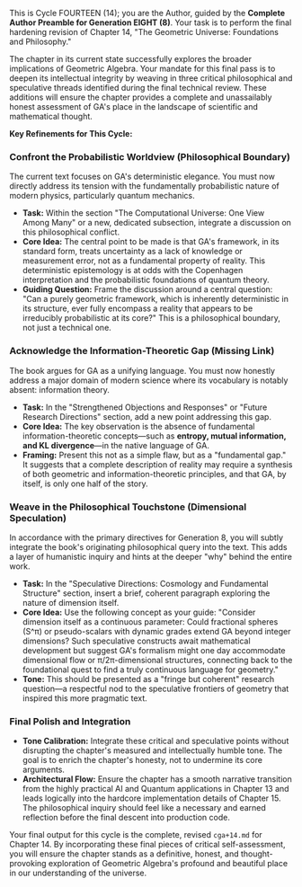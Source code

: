 This is Cycle FOURTEEN (14); you are the Author, guided by the **Complete Author Preamble for Generation EIGHT (8)**. Your task is to perform the final hardening revision of Chapter 14, "The Geometric Universe: Foundations and Philosophy."

The chapter in its current state successfully explores the broader implications of Geometric Algebra. Your mandate for this final pass is to deepen its intellectual integrity by weaving in three critical philosophical and speculative threads identified during the final technical review. These additions will ensure the chapter provides a complete and unassailably honest assessment of GA's place in the landscape of scientific and mathematical thought.

**Key Refinements for This Cycle:**

### Confront the Probabilistic Worldview (Philosophical Boundary)

The current text focuses on GA's deterministic elegance. You must now directly address its tension with the fundamentally probabilistic nature of modern physics, particularly quantum mechanics.

* **Task:** Within the section "The Computational Universe: One View Among Many" or a new, dedicated subsection, integrate a discussion on this philosophical conflict.
* **Core Idea:** The central point to be made is that GA's framework, in its standard form, treats uncertainty as a lack of knowledge or measurement error, not as a fundamental property of reality. This deterministic epistemology is at odds with the Copenhagen interpretation and the probabilistic foundations of quantum theory.
* **Guiding Question:** Frame the discussion around a central question: "Can a purely geometric framework, which is inherently deterministic in its structure, ever fully encompass a reality that appears to be irreducibly probabilistic at its core?" This is a philosophical boundary, not just a technical one.

### Acknowledge the Information-Theoretic Gap (Missing Link)

The book argues for GA as a unifying language. You must now honestly address a major domain of modern science where its vocabulary is notably absent: information theory.

* **Task:** In the "Strengthened Objections and Responses" or "Future Research Directions" section, add a new point addressing this gap.
* **Core Idea:** The key observation is the absence of fundamental information-theoretic concepts—such as **entropy, mutual information, and KL divergence**—in the native language of GA.
* **Framing:** Present this not as a simple flaw, but as a "fundamental gap." It suggests that a complete description of reality may require a synthesis of both geometric and information-theoretic principles, and that GA, by itself, is only one half of the story.

### Weave in the Philosophical Touchstone (Dimensional Speculation)

In accordance with the primary directives for Generation 8, you will subtly integrate the book's originating philosophical query into the text. This adds a layer of humanistic inquiry and hints at the deeper "why" behind the entire work.

* **Task:** In the "Speculative Directions: Cosmology and Fundamental Structure" section, insert a brief, coherent paragraph exploring the nature of dimension itself.
* **Core Idea:** Use the following concept as your guide: "Consider dimension itself as a continuous parameter: Could fractional spheres (S^π) or pseudo-scalars with dynamic grades extend GA beyond integer dimensions? Such speculative constructs await mathematical development but suggest GA's formalism might one day accommodate dimensional flow or π/2π-dimensional structures, connecting back to the foundational quest to find a truly continuous language for geometry."
* **Tone:** This should be presented as a "fringe but coherent" research question—a respectful nod to the speculative frontiers of geometry that inspired this more pragmatic text.

### Final Polish and Integration

* **Tone Calibration:** Integrate these critical and speculative points without disrupting the chapter's measured and intellectually humble tone. The goal is to enrich the chapter's honesty, not to undermine its core arguments.
* **Architectural Flow:** Ensure the chapter has a smooth narrative transition from the highly practical AI and Quantum applications in Chapter 13 and leads logically into the hardcore implementation details of Chapter 15. The philosophical inquiry should feel like a necessary and earned reflection before the final descent into production code.

Your final output for this cycle is the complete, revised `cga+14.md` for Chapter 14. By incorporating these final pieces of critical self-assessment, you will ensure the chapter stands as a definitive, honest, and thought-provoking exploration of Geometric Algebra's profound and beautiful place in our understanding of the universe.
